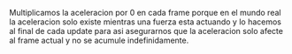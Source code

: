 Multiplicamos la aceleracion por 0 en cada frame porque en el mundo real la aceleracion solo existe mientras una fuerza esta actuando y lo hacemos al final de cada update para asi asegurarnos que la aceleracion solo afecte al frame actual y no se acumule indefinidamente.
